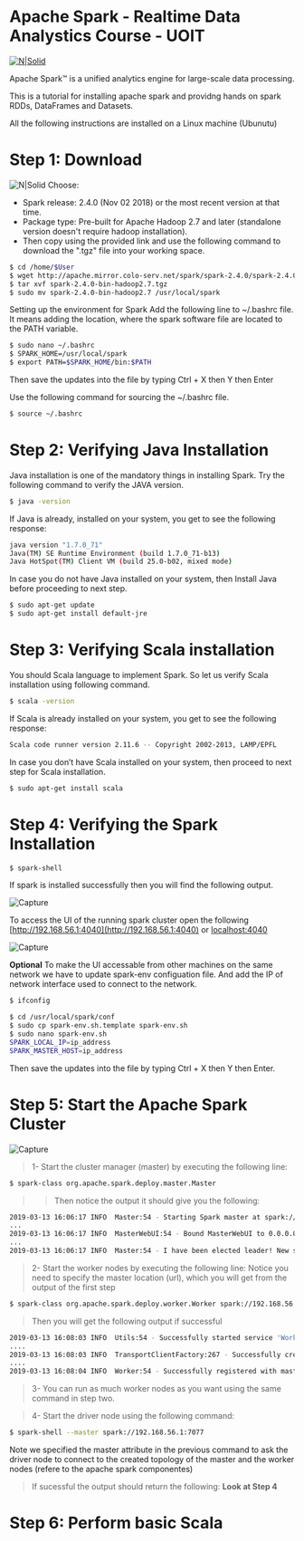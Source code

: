 # Apache Spark - Realtime Data Analystics Course - UOIT

[![N|Solid](https://spark.apache.org/images/spark-logo-trademark.png)](https://spark.apache.org/)

Apache Spark™ is a unified analytics engine for large-scale data processing.

This is a tutorial for installing apache spark and providng hands on spark RDDs, DataFrames and Datasets.

All the following instructions are installed on a Linux machine (Ubunutu)

# Step 1: Download 

![N|Solid](https://user-images.githubusercontent.com/9883712/54505838-1c067380-4910-11e9-9acb-c3b13a376eb4.PNG)
Choose:
  - Spark release: 2.4.0 (Nov 02 2018) or the most recent version at that time.
  - Package type: Pre-built for Apache Hadoop 2.7 and later (standalone version doesn't require hadoop installation).
  - Then copy using the provided link and use the following command to download the ".tgz" file into your working space.

```sh
$ cd /home/$User
$ wget http://apache.mirror.colo-serv.net/spark/spark-2.4.0/spark-2.4.0-bin-hadoop2.7.tgz
$ tar xvf spark-2.4.0-bin-hadoop2.7.tgz 
$ sudo mv spark-2.4.0-bin-hadoop2.7 /usr/local/spark
```
Setting up the environment for Spark
Add the following line to ~/.bashrc file. It means adding the location, where the spark software file are located to the PATH variable.
```sh
$ sudo nano ~/.bashrc
$ SPARK_HOME=/usr/local/spark
$ export PATH=$SPARK_HOME/bin:$PATH
```
Then save the updates into the file by typing Ctrl + X then Y then Enter

Use the following command for sourcing the ~/.bashrc file.
```sh
$ source ~/.bashrc
```

# Step 2: Verifying Java Installation
Java installation is one of the mandatory things in installing Spark. Try the following command to verify the JAVA version.
```sh
$ java -version
```
If Java is already, installed on your system, you get to see the following response:
```sh
java version "1.7.0_71" 
Java(TM) SE Runtime Environment (build 1.7.0_71-b13) 
Java HotSpot(TM) Client VM (build 25.0-b02, mixed mode)
```
In case you do not have Java installed on your system, then Install Java before proceeding to next step.
```sh
$ sudo apt-get update
$ sudo apt-get install default-jre
```
# Step 3: Verifying Scala installation
You should Scala language to implement Spark. So let us verify Scala installation using following command.
```sh
$ scala -version
```
If Scala is already installed on your system, you get to see the following response:
```sh
Scala code runner version 2.11.6 -- Copyright 2002-2013, LAMP/EPFL
```
In case you don’t have Scala installed on your system, then proceed to next step for Scala installation.
```sh
$ sudo apt-get install scala
```
# Step 4: Verifying the Spark Installation
```sh
$ spark-shell
```
If spark is installed successfully then you will find the following output.

![Capture](https://user-images.githubusercontent.com/9883712/54507466-de0d4d80-4917-11e9-886c-727eda76203f.PNG)

To access the UI of the running spark cluster open the following  [http://192.168.56.1:4040](http://192.168.56.1:4040) or  [localhost:4040](localhost:4040)

![Capture](https://user-images.githubusercontent.com/9883712/54507541-347a8c00-4918-11e9-8ce9-422cf940ff62.PNG)

**Optional** To make the UI accessable from other machines on the same network we have to update spark-env configuation file. And add the IP of network interface used to connect to the network.
```sh
$ ifconfig
```
```sh
$ cd /usr/local/spark/conf
$ sudo cp spark-env.sh.template spark-env.sh
$ sudo nano spark-env.sh
SPARK_LOCAL_IP=ip_address
SPARK_MASTER_HOST=ip_address
```
Then save the updates into the file by typing Ctrl + X then Y then Enter.

# Step 5: Start the Apache Spark Cluster

![Capture](https://spark.apache.org/docs/latest/img/cluster-overview.png)

>1- Start the cluster manager (master) by executing the following line:
```sh
$ spark-class org.apache.spark.deploy.master.Master
```
>> Then notice the output it should give you the following:
```sh
2019-03-13 16:06:17 INFO  Master:54 - Starting Spark master at spark://192.168.56.1:7077
...
2019-03-13 16:06:17 INFO  MasterWebUI:54 - Bound MasterWebUI to 0.0.0.0, and started at http://localhost:8080
...
2019-03-13 16:06:17 INFO  Master:54 - I have been elected leader! New state: ALIVE
```
>2- Start the worker nodes by executing the following line:
>Notice you need to specify the master location (url), which you will get from the output of the first step
```sh
$ spark-class org.apache.spark.deploy.worker.Worker spark://192.168.56.1:7077
```
>Then you will get the following output if successful
```sh
2019-03-13 16:08:03 INFO  Utils:54 - Successfully started service 'WorkerUI' on port 8081.
....
2019-03-13 16:08:03 INFO  TransportClientFactory:267 - Successfully created connection to /192.168.56.1:7077 after 42 ms (0 ms spent in bootstraps)
....
2019-03-13 16:08:04 INFO  Worker:54 - Successfully registered with master spark://192.168.56.1:7077
```
>3- You can run as much worker nodes as you want using the same command in step two.

>4- Start the driver node using the following command:
```sh
$ spark-shell --master spark://192.168.56.1:7077
```
Note we specified the master attribute in the previous command to ask the driver node to connect to the created topology of the master and the worker nodes (refere to the apache spark componentes)

>If sucessful the output should return the following: **Look at Step 4**

# Step 6: Perform basic Scala 
